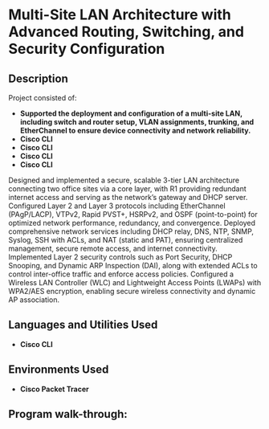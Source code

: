<h1>Multi-Site LAN Architecture with Advanced Routing, Switching, and Security Configuration </h1>



<h2>Description</h2>
Project consisted of: 

- <b>Supported the deployment and configuration of a multi-site LAN, including switch and router setup, VLAN assignments, trunking, and EtherChannel to ensure device connectivity and network reliability.</b>
- <b>Cisco CLI</b>
- <b>Cisco CLI</b>
- <b>Cisco CLI</b>
- <b>Cisco CLI</b>


  






Designed and implemented a secure, scalable 3-tier LAN architecture connecting two office sites via a core layer, with R1 providing redundant internet access and serving as the network’s gateway and DHCP server. Configured Layer 2 and Layer 3 protocols including EtherChannel (PAgP/LACP), VTPv2, Rapid PVST+, HSRPv2, and OSPF (point-to-point) for optimized network performance, redundancy, and convergence. Deployed comprehensive network services including DHCP relay, DNS, NTP, SNMP, Syslog, SSH with ACLs, and NAT (static and PAT), ensuring centralized management, secure remote access, and internet connectivity. Implemented Layer 2 security controls such as Port Security, DHCP Snooping, and Dynamic ARP Inspection (DAI), along with extended ACLs to control inter-office traffic and enforce access policies.
Configured a Wireless LAN Controller (WLC) and Lightweight Access Points (LWAPs) with WPA2/AES encryption, enabling secure wireless connectivity and dynamic AP association.


<h2>Languages and Utilities Used</h2>

- <b>Cisco CLI</b> 


<h2>Environments Used </h2>

- <b>Cisco Packet Tracer</b> 


<h2>Program walk-through:</h2>
